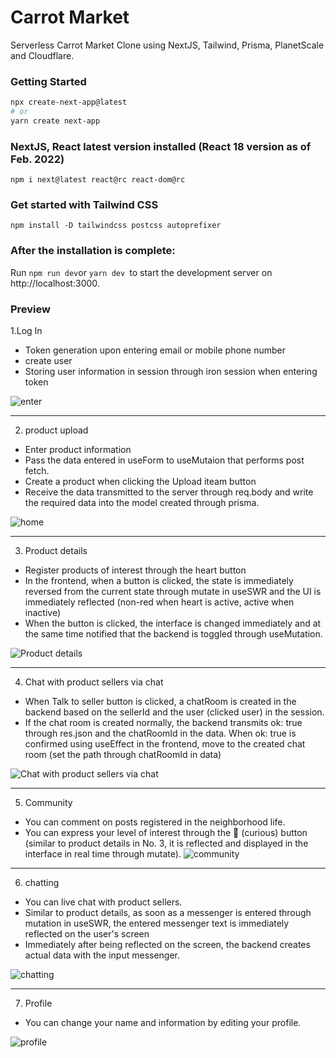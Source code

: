 # Carrot Market
Serverless Carrot Market Clone using NextJS, Tailwind, Prisma, PlanetScale and Cloudflare.

### Getting Started


```bash
npx create-next-app@latest
# or
yarn create next-app
```


### NextJS, React latest version installed (React 18 version as of Feb. 2022)

``` npm i next@latest react@rc react-dom@rc ```

### Get started with Tailwind CSS

```npm install -D tailwindcss postcss autoprefixer ```

### After the installation is complete:

Run ```npm run dev```or ```yarn dev ```to start the development server on http://localhost:3000.

### Preview

1.Log In
- Token generation upon entering email or mobile phone number
- create user
- Storing user information in session through iron session when entering token

![enter](https://user-images.githubusercontent.com/79802132/207609782-371e59f9-2f34-44d4-b711-aff397148734.png)

<hr />

2. product upload
- Enter product information
- Pass the data entered in useForm to useMutaion that performs post fetch.
- Create a product when clicking the Upload iteam button
- Receive the data transmitted to the server through req.body and write the required data into the model created through prisma.

![home](https://user-images.githubusercontent.com/79802132/207612671-9ffa4368-5aa1-4833-ba63-758950207c9b.png)

<hr />

3. Product details
- Register products of interest through the heart button
- In the frontend, when a button is clicked, the state is immediately reversed from the current state through mutate in useSWR and the UI is immediately reflected (non-red when heart is active, active when inactive)
- When the button is clicked, the interface is changed immediately and at the same time notified that the backend is toggled through useMutation.

![Product details](https://user-images.githubusercontent.com/79802132/207618974-e8d4d5de-ed33-4140-b8af-24bc0b452027.png)

<hr />

4. Chat with product sellers via chat
- When Talk to seller button is clicked, a chatRoom is created in the backend based on the sellerId and the user (clicked user) in the session.
- If the chat room is created normally, the backend transmits ok: true through res.json and the chatRoomId in the data. When ok: true is confirmed using useEffect in the frontend, move to the created chat room (set the path through chatRoomId in data)

![Chat with product sellers via chat](https://user-images.githubusercontent.com/79802132/207620478-325f8a4b-2e55-4862-9725-e8f73eec7cb9.png)

<hr />

5. Community
- You can comment on posts registered in the neighborhood life.
- You can express your level of interest through the 👀 (curious) button (similar to product details in No. 3, it is reflected and displayed in the interface in real time through mutate).
![community](https://user-images.githubusercontent.com/79802132/207621933-d03f4667-9253-4144-84a0-514b765a1fb5.png)

<hr />

6. chatting

- You can live chat with product sellers.
- Similar to product details, as soon as a messenger is entered through mutation in useSWR, the entered messenger text is immediately reflected on the user's screen
- Immediately after being reflected on the screen, the backend creates actual data with the input messenger.

![chatting](https://user-images.githubusercontent.com/79802132/207623293-0694af3d-07a3-4f95-9e33-1fcde916b29f.png)

<hr />

7. Profile
- You can change your name and information by editing your profile.


![profile](https://user-images.githubusercontent.com/79802132/207625074-3faeeb12-ae4f-4729-ae33-979c9b598001.png)

